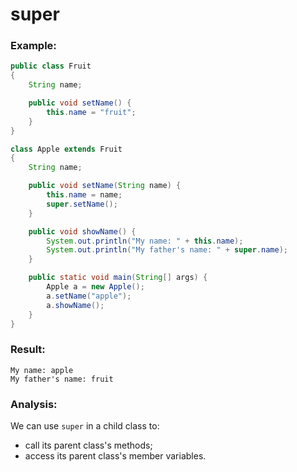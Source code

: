 # super

### Example:
```java
public class Fruit
{
    String name;

    public void setName() {
        this.name = "fruit";
    }
}

class Apple extends Fruit
{
    String name;

    public void setName(String name) {
        this.name = name;
        super.setName();
    }

    public void showName() {
        System.out.println("My name: " + this.name);
        System.out.println("My father's name: " + super.name);
    }

    public static void main(String[] args) {
        Apple a = new Apple();
        a.setName("apple");
        a.showName();
    }
}
```

### Result:
```
My name: apple
My father's name: fruit
```

### Analysis:
We can use `super` in a child class to:
* call its parent class's methods;
* access its parent class's member variables.